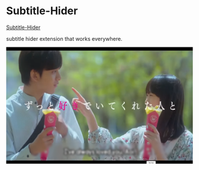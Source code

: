 # Subtitle-Hider
[Subtitle-Hider](https://openuserjs.org/scripts/kamigim/Subtitle_hider)

subtitle hider extension that works everywhere.

![](promo.png)
